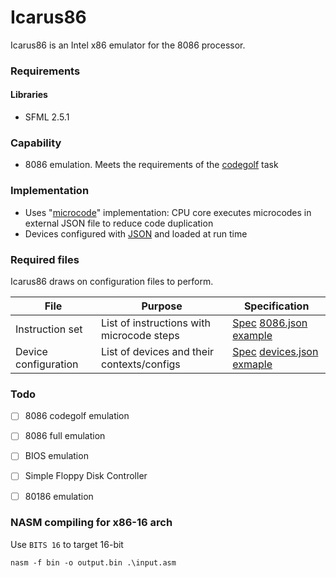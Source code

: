 # Icarus86

Icarus86 is an Intel x86 emulator for the 8086 processor.

### Requirements

#### Libraries
 - SFML 2.5.1

### Capability
 - 8086 emulation. Meets the requirements of the [codegolf](https://codegolf.stackexchange.com/questions/4732/emulate-an-intel-8086-cpu) task
 
### Implementation
 - Uses "[microcode](CPU_JSON.MD)" implementation: CPU core executes microcodes  in external JSON file to reduce code duplication
 - Devices configured with [JSON](DEVICES_JSON.MD) and loaded at run time

### Required files

Icarus86 draws on configuration files to perform.

File | Purpose | Specification
 --- | ------- | ------------- 
Instruction set | List of instructions with microcode steps | [Spec](CPU_JSON.MD) [8086.json example](bin/8086.json)
Device configuration | List of devices and their contexts/configs | [Spec](DEVICES_JSON.MD) [devices.json exmaple](bin/devices.json)
 
### Todo

 - [ ] 8086 codegolf emulation
 - [ ] 8086 full emulation
 - [ ] BIOS emulation
 - [ ] Simple Floppy Disk Controller
 - [ ] 80186 emulation

 
### NASM compiling for x86-16 arch

Use
```BITS 16``` to target 16-bit
 
```nasm -f bin -o output.bin .\input.asm```